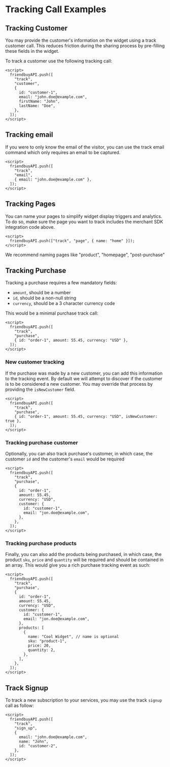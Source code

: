 # Tracking Call Examples

## Tracking Customer

You may provide the customer's information on the widget using a track customer call. This reduces friction during the sharing process by pre-filling these fields in the widget.

To track a customer use the following tracking call:

```markup
<script>
  friendbuyAPI.push([
    "track",
    "customer",
    {
      id: "customer-1",
      email: "john.doe@example.com",
      firstName: "John",
      lastName: "Doe",
    },
  ]);
</script>
```

## Tracking email

If you were to only know the email of the visitor, you can use the track email command which only requires an email to be captured.

```markup
<script>
  friendbuyAPI.push([
    "track",
    "email",
    { email: "john.doe@example.com" },
  ]);
</script>
```

## Tracking Pages

You can name your pages to simplify widget display triggers and analytics. To do so, make sure the page you want to track includes the merchant SDK integration code above.

```markup
<script>
  friendbuyAPI.push(["track", "page", { name: "home" }]);
</script>
```

We recommend naming pages like "product", "homepage", "post-purchase"

## Tracking Purchase

Tracking a purchase requires a few mandatory fields:

* `amount`, should be a number
* `id`, should be a non-null string
* `currency`, should be a 3 character currency code

This would be a minimal purchase track call:

```markup
<script>
  friendbuyAPI.push([
    "track",
    "purchase",
    { id: "order-1", amount: 55.45, currency: "USD" },
  ]);
</script>
```

### New customer tracking

If the purchase was made by a new customer, you can add this information to the tracking event. By default we will attempt to discover if the customer is to be considered a new customer. You may override that process by providing the `isNewCustomer` field.

```markup
<script>
  friendbuyAPI.push([
    "track",
    "purchase",
    { id: "order-1", amount: 55.45, currency: "USD", isNewCustomer: true },
  ]);
</script>
```

### Tracking purchase customer

Optionally, you can also track purchase's customer, in which case, the customer `id` and the customer's `email` would be required

```markup
<script>
  friendbuyAPI.push([
    "track",
    "purchase",
    {
      id: "order-1",
      amount: 55.45,
      currency: "USD",
      customer: {
        id: "customer-1",
        email: "jon.doe@example.com",
      },
    },
  ]);
</script>
```

### Tracking purchase products

Finally, you can also add the products being purchased, in which case, the product `sku`, `price` and `quantity` will be required and should be contained in an array. This would give you a rich purchase tracking event as such:

```markup
<script>
  friendbuyAPI.push([
    "track",
    "purchase",
    {
      id: "order-1",
      amount: 55.45,
      currency: "USD",
      customer: {
        id: "customer-1",
        email: "jon.doe@example.com",
      },
      products: [
        {
          name: "Cool Widget", // name is optional
          sku: "product-1",
          price: 20,
          quantity: 2,
        },
      ],
    },
  ]);
</script>
```

## Track Signup

To track a new subscription to your services, you may use the track `signup` call as follow:

```markup
<script>
  friendbuyAPI.push([
    "track",
    "sign_up",
    {
      email: "john.doe@example.com",
      name: "John",
      id: "customer-2",
    },
  ]);
</script>
```



